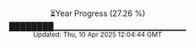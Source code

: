 <p align="center">
⏳Year Progress (27.26 %)<br>
████████▁▁▁▁▁▁▁▁▁▁▁▁▁▁▁▁▁▁▁▁▁▁ <br>
<sub>Updated: Thu, 10 Apr 2025 12:04:44 GMT</sub>
</p>

